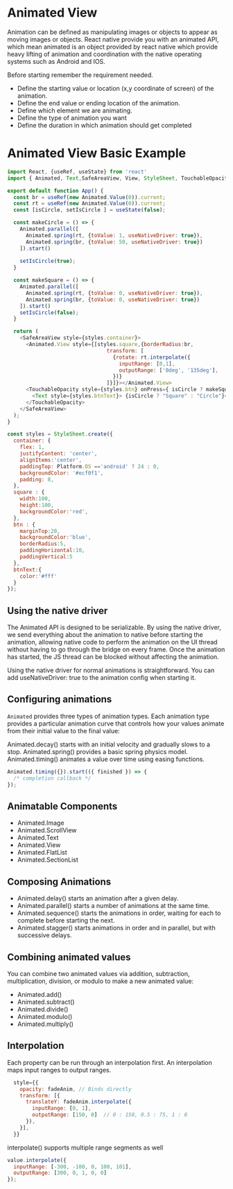 # Animated View

Animation can be defined as manipulating images or objects to appear as moving images or objects. React native provide you with an animated API, which mean animated is an object provided by react native which provide heavy lifting of animation and coordination with the native operating systems such as Android and IOS.

Before starting remember the requirement needed.

- Define the starting value or location (x,y coordinate of screen) of the animation.
- Define the end value or ending location of the animation.
- Define which element we are animating.
- Define the type of animation you want
- Define the duration in which animation should get completed

# Animated View Basic Example

```js
import React, {useRef, useState} from 'react'
import { Animated, Text,SafeAreaView, View, StyleSheet, TouchableOpacity, Platform } from 'react-native';

export default function App() {
  const br = useRef(new Animated.Value(0)).current;
  const rt = useRef(new Animated.Value(0)).current;
  const [isCircle, setIsCircle ] = useState(false);

  const makeCircle = () => {
    Animated.parallel([
      Animated.spring(rt, {toValue: 1, useNativeDriver: true}),
      Animated.spring(br, {toValue: 50, useNativeDriver: true})
    ]).start()
    
    setIsCircle(true);
  }

  const makeSquare = () => {
    Animated.parallel([
      Animated.spring(rt, {toValue: 0, useNativeDriver: true}),
      Animated.spring(br, {toValue: 0, useNativeDriver: true})
    ]).start()
    setIsCircle(false);
  }

  return (
    <SafeAreaView style={styles.container}>
      <Animated.View style={[styles.square,{borderRadius:br, 
                                transform: [
                                  {rotate: rt.interpolate({
                                    inputRange: [0,1],
                                    outputRange: ['0deg', '135deg'],
                                  })}
                                ]}]}></Animated.View>
      <TouchableOpacity style={styles.btn} onPress={ isCircle ? makeSquare : makeCircle}>
        <Text style={styles.btnText}> {isCircle ? "Square" : "Circle"}</Text>
      </TouchableOpacity>
    </SafeAreaView>
  );
}

const styles = StyleSheet.create({
  container: {
    flex: 1,
    justifyContent: 'center',
    alignItems:'center',
    paddingTop: Platform.OS =='android' ? 24 : 0,
    backgroundColor: '#ecf0f1',
    padding: 8,
  },
  square : {
    width:100,
    height:100,
    backgroundColor:'red',
  },
  btn : {
    marginTop:20,
    backgroundColor:'blue',
    borderRadius:5,
    paddingHorizontal:10,
    paddingVertical:5
  },
  btnText:{
    color:'#fff'
  }
});
```

## Using the native driver

The Animated API is designed to be serializable. By using the native driver, we send everything about the animation to native before starting the animation, allowing native code to perform the animation on the UI thread without having to go through the bridge on every frame. Once the animation has started, the JS thread can be blocked without affecting the animation.

Using the native driver for normal animations is straightforward. You can add useNativeDriver: true to the animation config when starting it.

## Configuring animations

`Animated` provides three types of animation types. Each animation type provides a particular animation curve that controls how your values animate from their initial value to the final value:

Animated.decay() starts with an initial velocity and gradually slows to a stop.
Animated.spring() provides a basic spring physics model.
Animated.timing() animates a value over time using easing functions.

```js
Animated.timing({}).start(({ finished }) => {
  /* completion callback */
});
```
## Animatable Components

- Animated.Image
- Animated.ScrollView
- Animated.Text
- Animated.View
- Animated.FlatList
- Animated.SectionList

## Composing Animations

- Animated.delay() starts an animation after a given delay.
- Animated.parallel() starts a number of animations at the same time.
- Animated.sequence() starts the animations in order, waiting for each to complete before starting the next.
- Animated.stagger() starts animations in order and in parallel, but with successive delays.

## Combining animated values
You can combine two animated values via addition, subtraction, multiplication, division, or modulo to make a new animated value:

- Animated.add()
- Animated.subtract()
- Animated.divide()
- Animated.modulo()
- Animated.multiply()

## Interpolation

Each property can be run through an interpolation first. An interpolation maps input ranges to output ranges.

```js
  style={{
    opacity: fadeAnim, // Binds directly
    transform: [{
      translateY: fadeAnim.interpolate({
        inputRange: [0, 1],
        outputRange: [150, 0]  // 0 : 150, 0.5 : 75, 1 : 0
      }),
    }],
  }}
```

interpolate() supports multiple range segments as well

```js
value.interpolate({
  inputRange: [-300, -100, 0, 100, 101],
  outputRange: [300, 0, 1, 0, 0]
});
```

